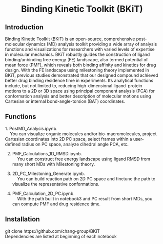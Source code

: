 <div align="center">
  <h1>Binding Kinetic Toolkit (BKiT)</h1>
</div>
<h2>Introduction</h2>
Binding Kinetic Toolkit (BKiT) is an open-source, comprehensive post-molecular dynamics (MD) analysis toolkit providing a wide array of analysis functions and visualizations for researchers with varied levels of expertise in molecular mechanics. BKiT robustly guides the construction of ligand binding/unbinding free energy (FE) landscape, also termed potential of mean force (PMF), which reveals both binding affinity and kinetics for drug design. With the FE landscape using milestoning theory implemented in BKiT, previous studies demonstrated that our designed compound achieved better drug binding residence time in experiments. Its analytical functions include, but not limited to, reducing high-dimensional ligand–protein motions to a 2D or 3D space using principal component analysis (PCA) for conformation analysis and better description of molecular motions using Cartesian or internal bond-angle-torsion (BAT) coordinates.

<h2>Functions</h2>
1. PostMD_Analysis.ipynb.<br />
&nbsp;&nbsp;&nbsp;&nbsp;You can visualize organic molecules and/or bio-macromolecules, project Cartesian coordinates into 2D PC space, select frames within a user-defined radius on PC space, analyze dihedral angle PCA, etc. <br />

2. PMF_Calculations_1D_RMSD.ipynb.<br />
&nbsp;&nbsp;&nbsp;&nbsp;You can construct free energy landscape using ligand RMSD from many short MDs with Milestoning theory. <br />

3. 2D_PC_Milestoning_Generate.ipynb.<br />
&nbsp;&nbsp;&nbsp;&nbsp;You can build reaction path on 2D PC space and finetune the path to visualize the representative conformations. <br />

4. PMF_Calculation_2D_PC.ipynb.<br />
&nbsp;&nbsp;&nbsp;&nbsp;With the path built in notebook3 and PC result from short MDs, you can compute PMF and drug residence time.<br />

<h2>Installation</h2>
git clone https://github.com/chang-group/BKiT<br />
Dependencies are listed at beginning of each notebook<br />
